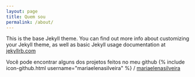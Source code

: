 ```yaml
---
layout: page
title: Quem sou
permalink: /about/
---
```


This is the base Jekyll theme. You can find out more info about customizing your Jekyll theme, as well as basic Jekyll usage documentation at [jekyllrb.com](http://jekyllrb.com/)

Você pode encontrar alguns dos projetos feitos no meu github
{% include icon-github.html username="mariaelenasilveira" %} /
[mariaelenasilveira](https://github.com/mariaelenasilveira)
